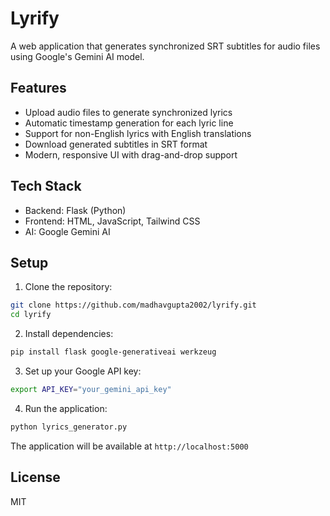 # Lyrify

A web application that generates synchronized SRT subtitles for audio files using Google's Gemini AI model.

## Features

- Upload audio files to generate synchronized lyrics
- Automatic timestamp generation for each lyric line
- Support for non-English lyrics with English translations
- Download generated subtitles in SRT format
- Modern, responsive UI with drag-and-drop support

## Tech Stack

- Backend: Flask (Python)
- Frontend: HTML, JavaScript, Tailwind CSS
- AI: Google Gemini AI

## Setup

1. Clone the repository:
```bash
git clone https://github.com/madhavgupta2002/lyrify.git
cd lyrify
```

2. Install dependencies:
```bash
pip install flask google-generativeai werkzeug
```

3. Set up your Google API key:
```bash
export API_KEY="your_gemini_api_key"
```

4. Run the application:
```bash
python lyrics_generator.py
```

The application will be available at `http://localhost:5000`

## License

MIT 